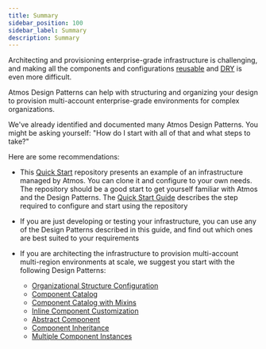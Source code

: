 ```yaml
---
title: Summary
sidebar_position: 100
sidebar_label: Summary
description: Summary
---
```


Architecting and provisioning enterprise-grade infrastructure is challenging, and making all the components and
configurations [reusable](https://en.wikipedia.org/wiki/Reusability) and [DRY](https://en.wikipedia.org/wiki/Don%27t_repeat_yourself) is even more
difficult.

Atmos Design Patterns can help with structuring and organizing your design to provision multi-account enterprise-grade environments for complex
organizations.

We've already identified and documented many Atmos Design Patterns.
You might be asking yourself: "How do I start with all of that and what steps to take?"

Here are some recommendations:

- This [Quick Start](https://github.com/cloudposse/atmos/tree/master/examples/quick-start) repository presents an example of an infrastructure managed
  by Atmos. You can clone it and configure to your own needs. The repository should be a good start to get yourself familiar with Atmos and the
  Design Patterns. The [Quick Start Guide](/category/quick-start) describes the step required to configure and start using the repository

- If you are just developing or testing your infrastructure, you can use any of the Design Patterns described in this guide, and find out which ones
  are best suited to your requirements

- If you are architecting the infrastructure to provision multi-account multi-region environments at scale, we suggest you start with the
  following Design Patterns:

  - [Organizational Structure Configuration](/design-patterns/organizational-structure-configuration)
  - [Component Catalog](/design-patterns/component-catalog)
  - [Component Catalog with Mixins](/design-patterns/component-catalog-with-mixins)
  - [Inline Component Customization](/design-patterns/inline-component-customization)
  - [Abstract Component](/design-patterns/abstract-component)
  - [Component Inheritance](/design-patterns/component-inheritance)
  - [Multiple Component Instances](/design-patterns/multiple-component-instances)
